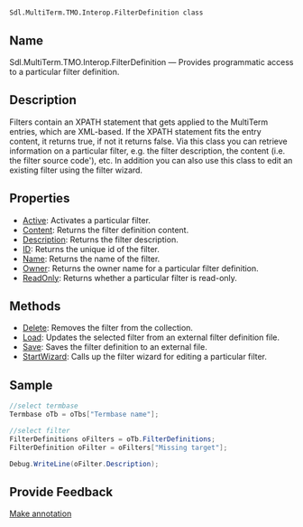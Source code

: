 

# 
    Sdl.MultiTerm.TMO.Interop.FilterDefinition class



## Name

Sdl.MultiTerm.TMO.Interop.FilterDefinition —          Provides programmatic access to a particular filter definition.



## Description



Filters contain an XPATH statement that gets applied to the MultiTerm entries, which are XML-based. If the XPATH statement fits the entry content, it returns true, if not it returns false. Via this class you can retrieve information on a particular filter, e.g. the filter description, the content (i.e. the filter source code'), etc. In addition you can also use this class to edit an existing filter using the filter wizard.



## Properties

* [Active](Sdl.MultiTerm.TMO.Interop.FilterDefinition.Active.html): Activates a particular filter.
* [Content](Sdl.MultiTerm.TMO.Interop.FilterDefinition.Content.html): Returns the filter definition content.
* [Description](Sdl.MultiTerm.TMO.Interop.FilterDefinition.Description.html): Returns the filter description.
* [ID](Sdl.MultiTerm.TMO.Interop.FilterDefinition.ID.html): Returns the unique id of the filter.
* [Name](Sdl.MultiTerm.TMO.Interop.FilterDefinition.Name.html): Returns the name of the filter.
* [Owner](Sdl.MultiTerm.TMO.Interop.FilterDefinition.Owner.html): Returns the owner name for a particular filter definition.
* [ReadOnly](Sdl.MultiTerm.TMO.Interop.FilterDefinition.ReadOnly.html): Returns whether a particular filter is read-only.




## Methods

* [Delete](Sdl.MultiTerm.TMO.Interop.FilterDefinition.Delete.html): Removes the filter from the collection.
* [Load](Sdl.MultiTerm.TMO.Interop.FilterDefinition.Load.html): Updates the selected filter from an external filter definition file.
* [Save](Sdl.MultiTerm.TMO.Interop.FilterDefinition.Save.html):  Saves the filter definition to an external file.
* [StartWizard](Sdl.MultiTerm.TMO.Interop.FilterDefinition.StartWizard.html): Calls up the filter wizard for editing a particular filter.




## Sample


```cs
//select termbase
Termbase oTb = oTbs["Termbase name"];

//select filter
FilterDefinitions oFilters = oTb.FilterDefinitions;
FilterDefinition oFilter = oFilters["Missing target"];

Debug.WriteLine(oFilter.Description);
```



## Provide Feedback

[Make annotation](mailto:sdk-feedback@sdl.com&amp;subject=Reference%20for%20Sdl.MultiTerm.TMO.Interop.FilterDefinition)

